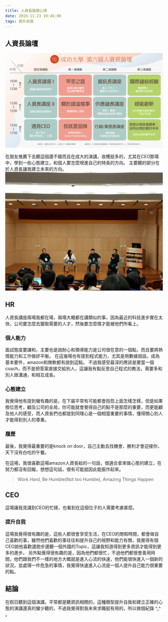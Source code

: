 ```yaml
---
title: 人資長論壇心得
date: 2019-11-23 19:45:00
tags: 提升自我
---
```


## 人資長論壇
![論壇宣傳照](https://raw.githubusercontent.com/kidneyweakx/img-host/image/image/hrforum.jpg)
<!-- more -->
在朋友推薦下去聽這個還不錯而且在成大的演講，收穫挺多的，尤其在CEO那場中，學到一些心態建立，和個人要怎麼增進自己的特長的方向。
主要聽的部分在於人資長讓我建立未來的方向。
![CEO](https://raw.githubusercontent.com/kidneyweakx/img-host/image/image/2019112402.jpg)

## HR
人資長講座兩場我都在場，兩場大概都在講類似的事，因為最近的科技進步實在太快，公司要怎麼去獵取需要的人才，然後要怎麼樣才能被他們所看上。
### 個人能力
面試態度要謙和，主要也是說耐心和領導能力是公司很在意的一個點，而且要將熱情能力和工作做好平衡。
在這幾場也有提到程式能力，尤其是用數據說話，成為基本要件，amazon和微軟都有說到這點。
不過我感受最深的應該是要當一個coach，而不是把答案直接交給別人，這讓我有點反思自己程式的教法，需要多和別人做溝通，和相互成長。

### 心態建立
我覺得他有提到蠻有趣的是，在下屬平常有可能都會抱怨上面怎樣怎樣，但是如果換位思考，顧及公司的全局，你可能就會覺得自己的點不是那麼的重要，而更能顧及他人的感受，而人資長們也都提到同理心是一個相當重要的事情，懂得關心別人才能得到別人的尊重。

### 履歷
最後，我覺得最重要的是knock on door，自己主動去找機會，勝利才會迎接你，天下沒有白吃的午餐。

在這場，我很喜歡這場amazon人資長給的一句話，很適合拿來做心態的建立，在努力都沒有回報，想想這句話，很有可能就因此能振作起來。
> Work Hard, 
    Be Humble(Not too Humble), 
    Amazing Things Happen

## CEO
這場讓我見識到CEO的忙碌，也看到在這個位子的人需要考慮甚麼。
### 提升自我
這場我覺得很有趣的是，這些人都很會享受生活，在CEO的閒暇時間，都會做自己喜歡的事，雖然他們喜歡的事往往和提升自己的視野和能力有關，我覺得有個CEO說他喜歡邊跑步邊聽一個外國的Topic，這讓我知道得到更多資訊才能得到更多的進步。
另外點覺得很有趣的是，因為他們都很忙，不過他們都很會善用時間，他們跟我們不一樣的地方大概就是進入心流的快速，他們能很快進入一個新的狀況，並處理一件危急的事情，我覺得快速進入心流是一個人提升自己能力很重要的點。

## 結論
在假日聽到這個演講，平常都是聽資訊相關的，這種類型提升自我和建立正確的心態的演講還真的蠻少聽的，不過我覺得對我未來求職挺有用的，所以做個紀錄 ^_^ 。